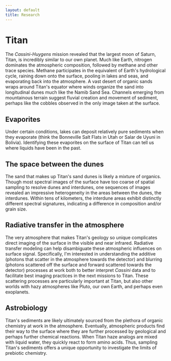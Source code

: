 ```yaml
---
layout: default
title: Research
---
```

# Titan

The *Cassini-Huygens* mission revealed that the largest moon of Saturn, Titan, is incredibly similar to our own planet. Much like Earth, nitrogen dominates the atmospheric composition, followed by methane and other trace species. Methane participates in the equivalent of Earth's hydrological cycle, raining down onto the surface, pooling in lakes and seas, and evaporating back into the atmosphere. A vast desert of organic sands wraps around Titan's equator where winds organize the sand into longitudinal dunes much like the Namib Sand Sea. Channels emerging from mountainous terrain suggest fluvial creation and movement of sediment, perhaps like the cobbles observed in the only image taken at the surface. 

## Evaporites
Under certain conditions, lakes can deposit relatively pure sediments when they evaporate (think the Bonneville Salt Flats in Utah or Salar de Uyuni in Bolivia). Identifying these evaporites on the surface of Titan can tell us where liquids have been in the past. 

## The space between the dunes
The sand that makes up Titan's sand dunes is likely a mixture of organics. Though most spectral images of the surface have too coarse of spatial sampling to resolve dunes and interdunes, one sequences of images revealed an impressive heterogeneity in the areas between the dunes, the interdunes. Within tens of kilometers, the interdune areas exhibit distinctly different spectral signatures, indicating a difference in composition and/or grain size. 

## Radiative transfer in the atmosphere
The very atmosphere that makes Titan's geology so unique complicates direct imaging of the surface in the visible and near infrared. Radiative transfer modeling can help disambiguate these atmospheric influences on surface signal. Specifically, I'm interested in understanding the additive (photons that scatter in the atmosphere towards the detector) and blurring (photons scattered off the surface and forward scattered towards the detector) processes at work both to better interpret *Cassini* data and to facilitate best imaging practices in the next missions to Titan. These scattering processes are particularly important at Titan, but also other worlds with hazy atmospheres like Pluto, our own Earth, and perhaps even exoplanets.

## Astrobiology
Titan's sediments are likely ultimately sourced from the plethora of organic chemistry at work in the atmosphere. Eventually, atmospheric products find their way to the surface where they are further processed by geological and perhaps further chemical reactions. When Titan haze analogs are mixed with liquid water, they quickly react to form amino acids. Thus, sampling Titan's sediments offers a unique opportunity to investigate the limits of prebiotic chemistry.  
